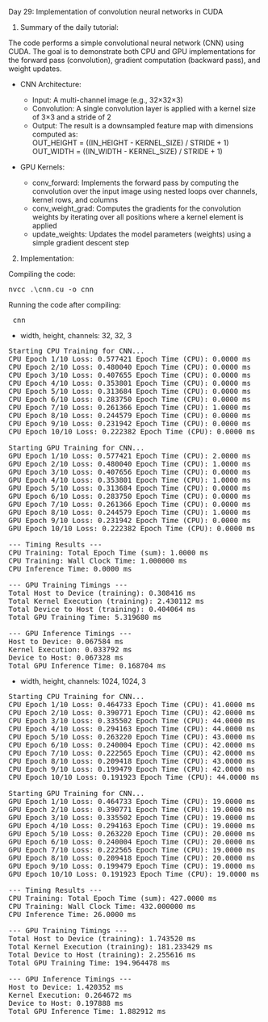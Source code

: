 Day 29: Implementation of convolution neural networks in CUDA

1) Summary of the daily tutorial:

The code performs a simple convolutional neural network (CNN) using CUDA. The goal is to demonstrate both CPU and GPU implementations for the forward pass (convolution), gradient computation (backward pass), and weight updates.

- CNN Architecture:
    - Input: A multi-channel image (e.g., 32×32×3)
    - Convolution: A single convolution layer is applied with a kernel size of 3×3 and a stride of 2
    - Output: The result is a downsampled feature map with dimensions computed as:  
        OUT_HEIGHT = ((IN_HEIGHT - KERNEL_SIZE) / STRIDE + 1)
        OUT_WIDTH = ((IN_WIDTH - KERNEL_SIZE) / STRIDE + 1)

- GPU Kernels:
    - conv_forward: Implements the forward pass by computing the convolution over the input image using nested loops over channels, kernel rows, and columns
    - conv_weight_grad: Computes the gradients for the convolution weights by iterating over all positions where a kernel element is applied
    - update_weights: Updates the model parameters (weights) using a simple gradient descent step

2) Implementation:

Compiling the code:  

<pre>nvcc .\cnn.cu -o cnn</pre>

Running the code after compiling: 

<pre> cnn </pre>

- width, height, channels: 32, 32, 3  

<pre>Starting CPU Training for CNN...
CPU Epoch 1/10 Loss: 0.577421 Epoch Time (CPU): 0.0000 ms
CPU Epoch 2/10 Loss: 0.480040 Epoch Time (CPU): 0.0000 ms
CPU Epoch 3/10 Loss: 0.407655 Epoch Time (CPU): 0.0000 ms
CPU Epoch 4/10 Loss: 0.353801 Epoch Time (CPU): 0.0000 ms
CPU Epoch 5/10 Loss: 0.313684 Epoch Time (CPU): 0.0000 ms
CPU Epoch 6/10 Loss: 0.283750 Epoch Time (CPU): 0.0000 ms
CPU Epoch 7/10 Loss: 0.261366 Epoch Time (CPU): 1.0000 ms
CPU Epoch 8/10 Loss: 0.244579 Epoch Time (CPU): 0.0000 ms
CPU Epoch 9/10 Loss: 0.231942 Epoch Time (CPU): 0.0000 ms
CPU Epoch 10/10 Loss: 0.222382 Epoch Time (CPU): 0.0000 ms

Starting GPU Training for CNN...
GPU Epoch 1/10 Loss: 0.577421 Epoch Time (CPU): 2.0000 ms
GPU Epoch 2/10 Loss: 0.480040 Epoch Time (CPU): 1.0000 ms
GPU Epoch 3/10 Loss: 0.407656 Epoch Time (CPU): 0.0000 ms
GPU Epoch 4/10 Loss: 0.353801 Epoch Time (CPU): 1.0000 ms
GPU Epoch 5/10 Loss: 0.313684 Epoch Time (CPU): 0.0000 ms
GPU Epoch 6/10 Loss: 0.283750 Epoch Time (CPU): 0.0000 ms
GPU Epoch 7/10 Loss: 0.261366 Epoch Time (CPU): 0.0000 ms
GPU Epoch 8/10 Loss: 0.244579 Epoch Time (CPU): 1.0000 ms
GPU Epoch 9/10 Loss: 0.231942 Epoch Time (CPU): 0.0000 ms
GPU Epoch 10/10 Loss: 0.222382 Epoch Time (CPU): 0.0000 ms

--- Timing Results ---
CPU Training: Total Epoch Time (sum): 1.0000 ms
CPU Training: Wall Clock Time: 1.000000 ms
CPU Inference Time: 0.0000 ms

--- GPU Training Timings ---
Total Host to Device (training): 0.308416 ms
Total Kernel Execution (training): 2.430112 ms
Total Device to Host (training): 0.404064 ms
Total GPU Training Time: 5.319680 ms

--- GPU Inference Timings ---
Host to Device: 0.067584 ms
Kernel Execution: 0.033792 ms
Device to Host: 0.067328 ms
Total GPU Inference Time: 0.168704 ms</pre>

- width, height, channels: 1024, 1024, 3  

<pre>Starting CPU Training for CNN...
CPU Epoch 1/10 Loss: 0.464733 Epoch Time (CPU): 41.0000 ms
CPU Epoch 2/10 Loss: 0.390771 Epoch Time (CPU): 42.0000 ms
CPU Epoch 3/10 Loss: 0.335502 Epoch Time (CPU): 44.0000 ms
CPU Epoch 4/10 Loss: 0.294163 Epoch Time (CPU): 44.0000 ms
CPU Epoch 5/10 Loss: 0.263220 Epoch Time (CPU): 43.0000 ms
CPU Epoch 6/10 Loss: 0.240004 Epoch Time (CPU): 42.0000 ms
CPU Epoch 7/10 Loss: 0.222565 Epoch Time (CPU): 42.0000 ms
CPU Epoch 8/10 Loss: 0.209418 Epoch Time (CPU): 43.0000 ms
CPU Epoch 9/10 Loss: 0.199479 Epoch Time (CPU): 42.0000 ms
CPU Epoch 10/10 Loss: 0.191923 Epoch Time (CPU): 44.0000 ms

Starting GPU Training for CNN...
GPU Epoch 1/10 Loss: 0.464733 Epoch Time (CPU): 19.0000 ms
GPU Epoch 2/10 Loss: 0.390771 Epoch Time (CPU): 19.0000 ms
GPU Epoch 3/10 Loss: 0.335502 Epoch Time (CPU): 19.0000 ms
GPU Epoch 4/10 Loss: 0.294163 Epoch Time (CPU): 19.0000 ms
GPU Epoch 5/10 Loss: 0.263220 Epoch Time (CPU): 20.0000 ms
GPU Epoch 6/10 Loss: 0.240004 Epoch Time (CPU): 20.0000 ms
GPU Epoch 7/10 Loss: 0.222565 Epoch Time (CPU): 19.0000 ms
GPU Epoch 8/10 Loss: 0.209418 Epoch Time (CPU): 20.0000 ms
GPU Epoch 9/10 Loss: 0.199479 Epoch Time (CPU): 19.0000 ms
GPU Epoch 10/10 Loss: 0.191923 Epoch Time (CPU): 19.0000 ms

--- Timing Results ---
CPU Training: Total Epoch Time (sum): 427.0000 ms
CPU Training: Wall Clock Time: 432.000000 ms
CPU Inference Time: 26.0000 ms

--- GPU Training Timings ---
Total Host to Device (training): 1.743520 ms
Total Kernel Execution (training): 181.233429 ms
Total Device to Host (training): 2.255616 ms
Total GPU Training Time: 194.964478 ms

--- GPU Inference Timings ---
Host to Device: 1.420352 ms
Kernel Execution: 0.264672 ms
Device to Host: 0.197888 ms
Total GPU Inference Time: 1.882912 ms</pre>